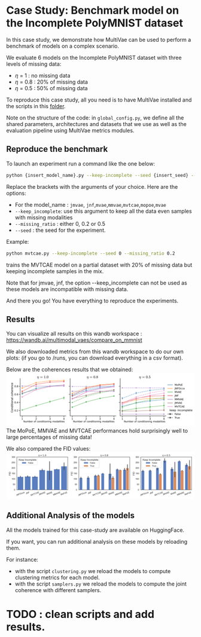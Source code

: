# Case Study: Benchmark model on the Incomplete PolyMNIST dataset

In this case study, we demonstrate how MultiVae can be used to perform a benchmark of models on a complex scenario. 

We evaluate 6 models on the Incomplete PolyMNIST dataset with three levels of missing data: 
- $\eta$ = 1 : no missing data
- $\eta$ = 0.8 : 20% of missing data
- $\eta$ = 0.5 : 50% of missing data

To reproduce this case study, all you need is to have MultiVae installed and the scripts in this [folder](../benchmarking_on_partial_polymnist/). 

Note on the structure of the code: in `global_config.py`, we define all the shared parameters, architectures and datasets that we use as well as the evaluation pipeline using MultiVae metrics modules. 

## Reproduce the benchmark

To launch an experiment run a command like the one below:

``` bash
python {insert_model_name}.py --keep-incomplete --seed {insert_seed} --missing_ratio {insert missing ratio}
```
Replace the brackets with the arguments of your choice. Here are the options:
- For the model_name : `jmvae`, `jnf`,`mvae`,`mmvae`,`mvtcae`,`mopoe`,`mvae`
- `--keep_incomplete`: use this argument to keep all the data even samples with missing modalities
- `--missing_ratio` : either 0, 0.2 or 0.5
- `--seed` : the seed for the experiment. 

Example:
``` bash
python mvtcae.py --keep-incomplete --seed 0 --missing_ratio 0.2
```
trains the MVTCAE model on a partial dataset with 20% of missing data but keeping incomplete samples in the mix. 

Note that for jmvae, jnf, the option --keep_incomplete can not be used as these models are incompatible with missing data. 

And there you go! You have everything to reproduce the experiments. 

## Results

You can visualize all results on this wandb workspace : https://wandb.ai/multimodal_vaes/compare_on_mmnist

We also downloaded metrics from this wandb workspace to do our own plots: (if you go to /runs, you can download everything in a csv format). 

Below are the coherences results that we obtained: 
![coherences](./coherence.png)
The MoPoE, MMVAE and MVTCAE performances hold surprisingly well to large percentages of missing data!

We also compared the FID values:
![fids](./fids.png)

## Additional Analysis of the models

All the models trained for this case-study are available on HuggingFace. 

If you want, you can run additional analysis on these models by reloading them. 

For instance:
- with the script `clustering.py` we reload the models to compute clustering metrics for each model. 
- with the script `samplers.py` we reload the models to compute the joint coherence with different samplers. 

# TODO : clean scripts and add results. 
